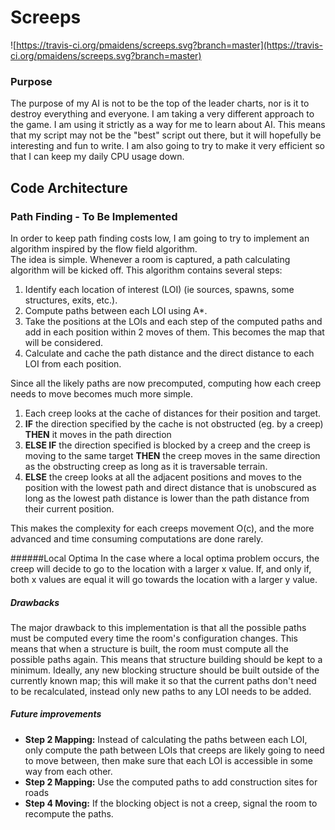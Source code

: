 # Screeps
![https://travis-ci.org/pmaidens/screeps.svg?branch=master](https://travis-ci.org/pmaidens/screeps.svg?branch=master)

### Purpose
The purpose of my AI is not to be the top of the leader charts, nor is it to destroy everything and everyone. I am taking a very different approach to the game. I am using it strictly as a way for me to learn about AI. This means that my script may not be the "best" script out there, but it will hopefully be interesting and fun to write. I am also going to try to make it very efficient so that I can keep my daily CPU usage down.

## Code Architecture

### Path Finding - To Be Implemented
In order to keep path finding costs low, I am going to try to implement an algorithm inspired by the flow field algorithm.  
The idea is simple. Whenever a room is captured, a path calculating algorithm will be kicked off. This algorithm contains several steps:

1. Identify each location of interest (LOI) (ie sources, spawns, some structures, exits, etc.).
2. Compute paths between each LOI using A*.
3. Take the positions at the LOIs and each step of the computed paths and add in each position within 2 moves of them. This becomes the map that will be considered.
4. Calculate and cache the path distance and the direct distance to each LOI from each position.

Since all the likely paths are now precomputed, computing how each creep needs to move becomes much more simple.

1. Each creep looks at the cache of distances for their position and target.
2. **IF** the direction specified by the cache is not obstructed (eg. by a creep) **THEN** it moves in the path direction
3. **ELSE IF** the direction specified is blocked by a creep and the creep is moving to the same target **THEN** the creep moves in the same direction as the obstructing creep as long as it is traversable terrain.
4. **ELSE** the creep looks at all the adjacent positions and moves to the position with the lowest path and direct distance that is unobscured as long as the lowest path distance is lower than the path distance from their current position.

This makes the complexity for each creeps movement O(c), and the more advanced and time consuming computations are done rarely.

######Local Optima
In the case where a local optima problem occurs, the creep will decide to go to the location with a larger x value. If, and only if, both x values are equal it will go towards the location with a larger y value.

##### Drawbacks
The major drawback to this implementation is that all the possible paths must be computed every time the room's configuration changes. This means that when a structure is built, the room must compute all the possible paths again. This means that structure building should be kept to a minimum. Ideally, any new blocking structure should be built outside of the currently known map; this will make it so that the current paths don't need to be recalculated, instead only new paths to any LOI needs to be added.

##### Future improvements
- **Step 2 Mapping:** Instead of calculating the paths between each LOI, only compute the path between LOIs that creeps are likely going to need to move between, then make sure that each LOI is accessible in some way from each other.
- **Step 2 Mapping:** Use the computed paths to add construction sites for roads
- **Step 4 Moving:** If the blocking object is not a creep, signal the room to recompute the paths.
